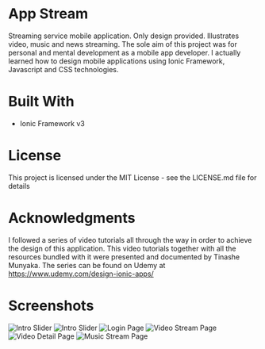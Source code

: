 # App Stream
Streaming service mobile application. 
Only design provided. 
Illustrates video, music and news streaming. 
The sole aim of this project was for personal and mental development as a mobile app developer. 
I actually learned how to design mobile applications using Ionic Framework, Javascript and CSS technologies.

# Built With
* Ionic Framework v3

# License
This project is licensed under the MIT License - see the LICENSE.md file for details

# Acknowledgments
I followed a series of video tutorials all through the way in order to achieve the design of this application. 
This video tutorials together with all the resources bundled with it were presented and documented by Tinashe Munyaka.
The series can be found on Udemy at https://www.udemy.com/design-ionic-apps/

# Screenshots
![Intro Slider](/screenshots/intro1.png)
![Intro Slider](/screenshots/intro2.png)
![Login Page](/screenshots/login.png)
![Video Stream Page](/screenshots/videos.png)
![Video Detail Page](/screenshots/videodetail.png)
![Music Stream Page](/screenshots/musics.png)
